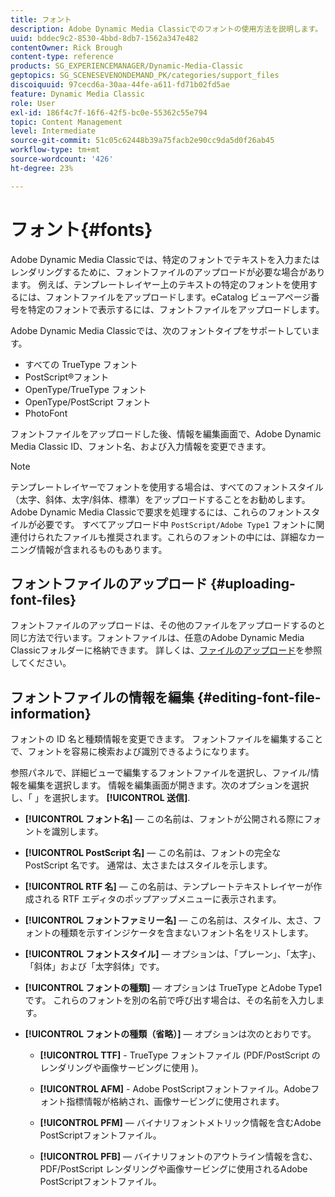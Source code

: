 ```yaml
---
title: フォント
description: Adobe Dynamic Media Classicでのフォントの使用方法を説明します。
uuid: bddec9c2-8530-4bbd-8db7-1562a347e482
contentOwner: Rick Brough
content-type: reference
products: SG_EXPERIENCEMANAGER/Dynamic-Media-Classic
geptopics: SG_SCENESEVENONDEMAND_PK/categories/support_files
discoiquuid: 97cecd6a-30aa-44fe-a611-fd71b02fd5ae
feature: Dynamic Media Classic
role: User
exl-id: 186f4c7f-16f6-42f5-bc0e-55362c55e794
topic: Content Management
level: Intermediate
source-git-commit: 51c05c62448b39a75facb2e90cc9da5d0f26ab45
workflow-type: tm+mt
source-wordcount: '426'
ht-degree: 23%

---
```


# フォント{#fonts}

Adobe Dynamic Media Classicでは、特定のフォントでテキストを入力またはレンダリングするために、フォントファイルのアップロードが必要な場合があります。 例えば、テンプレートレイヤー上のテキストの特定のフォントを使用するには、フォントファイルをアップロードします。eCatalog ビューアページ番号を特定のフォントで表示するには、フォントファイルをアップロードします。

Adobe Dynamic Media Classicでは、次のフォントタイプをサポートしています。

* すべての TrueType フォント
* PostScript®フォント
* OpenType/TrueType フォント
* OpenType/PostScript フォント
* PhotoFont

フォントファイルをアップロードした後、情報を編集画面で、Adobe Dynamic Media Classic ID、フォント名、および入力情報を変更できます。

>[!NOTE]
>
>テンプレートレイヤーでフォントを使用する場合は、すべてのフォントスタイル（太字、斜体、太字/斜体、標準）をアップロードすることをお勧めします。 Adobe Dynamic Media Classicで要求を処理するには、これらのフォントスタイルが必要です。 すべてアップロード中 `PostScript/Adobe Type1` フォントに関連付けられたファイルも推奨されます。これらのフォントの中には、詳細なカーニング情報が含まれるものもあります。

## フォントファイルのアップロード {#uploading-font-files}

フォントファイルのアップロードは、その他のファイルをアップロードするのと同じ方法で行います。フォントファイルは、任意のAdobe Dynamic Media Classicフォルダーに格納できます。 詳しくは、[ファイルのアップロード](uploading-files.md#uploading_your_files)を参照してください。

## フォントファイルの情報を編集 {#editing-font-file-information}

フォントの ID 名と種類情報を変更できます。 フォントファイルを編集することで、フォントを容易に検索および識別できるようになります。

参照パネルで、詳細ビューで編集するフォントファイルを選択し、ファイル/情報を編集を選択します。 情報を編集画面が開きます。次のオプションを選択し、「 」を選択します。 **[!UICONTROL 送信]**.

* **[!UICONTROL フォント名]**  — この名前は、フォントが公開される際にフォントを識別します。

* **[!UICONTROL PostScript 名]**  — この名前は、フォントの完全な PostScript 名です。 通常は、太さまたはスタイルを示します。

* **[!UICONTROL RTF 名]**  — この名前は、テンプレートテキストレイヤーが作成される RTF エディタのポップアップメニューに表示されます。

* **[!UICONTROL フォントファミリー名]**  — この名前は、スタイル、太さ、フォントの種類を示すインジケータを含まないフォント名をリストします。

* **[!UICONTROL フォントスタイル]**  — オプションは、「プレーン」、「太字」、「斜体」および「太字斜体」です。

* **[!UICONTROL フォントの種類]**  — オプションは TrueType とAdobe Type1 です。 これらのフォントを別の名前で呼び出す場合は、その名前を入力します。

* **[!UICONTROL フォントの種類（省略）]**  — オプションは次のとおりです。

   * **[!UICONTROL TTF]** - TrueType フォントファイル (PDF/PostScript のレンダリングや画像サービングに使用 )。

   * **[!UICONTROL AFM]** - Adobe PostScriptフォントファイル。Adobeフォント指標情報が格納され、画像サービングに使用されます。

   * **[!UICONTROL PFM]**  — バイナリフォントメトリック情報を含むAdobe PostScriptフォントファイル。

   * **[!UICONTROL PFB]**  — バイナリフォントのアウトライン情報を含む、PDF/PostScript レンダリングや画像サービングに使用されるAdobe PostScriptフォントファイル。
